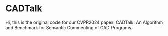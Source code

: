 # CADTalk

Hi, this is the original code for our CVPR2024 paper: CADTalk: An Algorithm and Benchmark for Semantic Commenting of CAD Programs.
